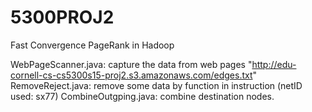 # 5300PROJ2
Fast Convergence PageRank in Hadoop

WebPageScanner.java: capture the data from web pages "http://edu-cornell-cs-cs5300s15-proj2.s3.amazonaws.com/edges.txt"
RemoveReject.java: remove some data by function in instruction (netID used: sx77)
CombineOutgping.java: combine destination nodes.
